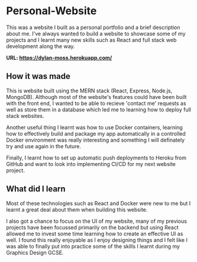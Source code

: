 # Personal-Website

This was a website I built as a personal portfolio and a brief description about me. I've always wanted to build a website to showcase some of my projects and I learnt many new skills such as React and full stack web development along the way. 

**URL: https://dylan-moss.herokuapp.com/**

## How it was made

This is website built using the MERN stack (React, Express, Node.js, MongoDB). Although most of the website's features could have been built with the front end, I wanted to be able to recieve 'contact me' requests as well as store them in a database which led me to learning how to deploy full stack websites. 

Another useful thing I learnt was how to use Docker containers, learning how to effectively build and package my app automatically in a controlled Docker environment was really interesting and something I will definately try and use again in the future. 

Finally, I learnt how to set up automatic push deployments to Heroku from GitHub and want to look into implementing CI/CD for my next website project. 

## What did I learn 

Most of these technologies such as React and Docker were new to me but I learnt a great deal about them when building this website.

I also got a chance to focus on the UI of my website, many of my previous projects have been focussed primarily on the backend but using React allowed me to invest some time learning how to create an effective UI as well. I found this really enjoyable as I enjoy designing things and I felt like I was able to finally put into practice some of the skills I learnt during my Graphics Design GCSE. 





